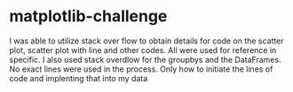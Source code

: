 # matplotlib-challenge
I was able to utilize stack over flow to obtain details for code on the scatter plot, scatter plot with line and other codes.  All were used for reference in specific.  I also used stack overdlow for the groupbys and the DataFrames.  No exact lines were used in the process.  Only how to initiate the lines of code and implenting that into my data 
